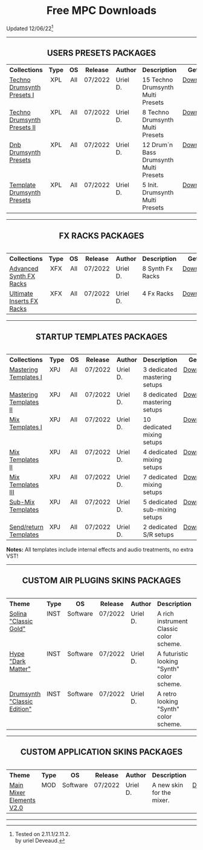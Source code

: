<h1 align="center">Free MPC Downloads</h1>

Updated 12/06/22[^note]

---

<h2 align="center">USERS PRESETS PACKAGES</h2>

<table>
<tr>
<th align="left", width="240">Collections</th>
<th align="center", width="70">Type</th>
<th align="center", width="60">OS</th>
<th align="center", width="70">Release</th>
<th align="left", width="120">Author</th>
<th align="left", width="370">Description</th>
<th align="center", width="100">Get it!</th>
</tr>
<tr>
 <td  valign="top"><a href="">Techno Drumsynth Presets I</td>
 <td align="center"  valign="top">XPL</td>
 <td align="center"  valign="top">All</td>
 <td align="center"  valign="top">07/2022</td>
 <td align="left"  valign="top">Uriel D.</td>
 <td align="left"  valign="top">15 Techno Drumsynth Multi Presets</td>
 <td align="center"  valign="top"><a href="#">Download</a></td>
</tr>
<tr>
 <td  valign="top"><a href="">Techno Drumsynth Presets II</td>
 <td align="center"  valign="top">XPL</td>
 <td align="center"  valign="top">All</td>
 <td align="center"  valign="top">07/2022</td>
 <td align="left"  valign="top">Uriel D.</td>
 <td align="left"  valign="top">8 Techno Drumsynth Multi Presets</td>
 <td align="center"  valign="top"><a href="#">Download</a></td>
</tr>
<tr>
 <td  valign="top"><a href="">Dnb Drumsynth Presets</td>
 <td align="center"  valign="top">XPL</td>
 <td align="center"  valign="top">All</td>
 <td align="center"  valign="top">07/2022</td>
 <td align="left"  valign="top">Uriel D.</td>
 <td align="left"  valign="top">12 Drum´n Bass Drumsynth Multi Presets</td>
 <td align="center"  valign="top"><a href="#">Download</a></td>
</tr>
<tr>
 <td  valign="top"><a href="">Template Drumsynth Presets</td>
 <td align="center"  valign="top">XPL</td>
 <td align="center"  valign="top">All</td>
 <td align="center"  valign="top">07/2022</td>
 <td align="left"  valign="top">Uriel D.</td>
 <td align="left"  valign="top">5 Init. Drumsynth Multi Presets</td>
 <td align="center"  valign="top"><a href="#">Download</a></td>
</tr>
<table>
 
---

<h2 align="center">FX RACKS PACKAGES</h2>

<table>
<tr>
<th align="left", width="240">Collections</th>
<th align="center", width="70">Type</th>
<th align="center", width="60">OS</th>
<th align="center", width="70">Release</th>
<th align="left", width="120">Author</th>
<th align="left", width="370">Description</th>
<th align="center", width="100">Get it!</th>
</tr>
<tr>
 <td  valign="top"><a href="">Advanced Synth FX Racks</td>
 <td align="center"  valign="top">XFX</td>
 <td align="center"  valign="top">All</td>
 <td align="center"  valign="top">07/2022</td>
 <td align="left"  valign="top">Uriel D.</td>
 <td align="left"  valign="top">8 Synth Fx Racks</td>
 <td align="center"  valign="top"><a href="#">Download</a></td>
</tr>
<tr>
 <td  valign="top"><a href="">Ultimate Inserts FX Racks</td>
 <td align="center"  valign="top">XFX</td>
 <td align="center"  valign="top">All</td>
 <td align="center"  valign="top">07/2022</td>
 <td align="left"  valign="top">Uriel D.</td>
 <td align="left"  valign="top">4 Fx Racks</td>
 <td align="center"  valign="top"><a href="#">Download</a></td>
</tr>
<table>
 
---
 
<h2 align="center">STARTUP TEMPLATES PACKAGES</h2>
 
<table>
<tr>
<th align="left", width="240">Collections</th>
<th align="center", width="70">Type</th>
<th align="center", width="80">OS</th>
<th align="center", width="90">Release</th>
<th align="left", width="120">Author</th>
<th align="left", width="350">Description</th>
<th align="center", width="100">Get it!</th>
</tr>
<tr>
 <td  valign="top"><a href="">Mastering Templates I</td>
 <td align="left"  valign="top">XPJ</td>
 <td align="left"  valign="top">All</td>
 <td align="left"  valign="top">07/2022</td>
 <td align="left"  valign="top">Uriel D.</td>
 <td align="left"  valign="top">3 dedicated mastering setups</td>
 <td align="left"  valign="top"><a href="#">Download</a></td>
</tr>
<tr>
 <td  valign="top"><a href="">Mastering Templates II</td>
 <td align="left"  valign="top">XPJ</td>
 <td align="left"  valign="top">All</td>
 <td align="left"  valign="top">07/2022</td>
 <td align="left"  valign="top">Uriel D.</td>
 <td align="left"  valign="top">8 dedicated mastering setups</td>
 <td align="left"  valign="top"><a href="#">Download</a></td>
</tr>
<tr>
 <td  valign="top"><a href="">Mix Templates I</td>
 <td align="left"  valign="top">XPJ</td>
 <td align="left"  valign="top">All</td>
 <td align="left"  valign="top">07/2022</td>
 <td align="left"  valign="top">Uriel D.</td>
 <td align="left"  valign="top">10 dedicated mixing setups</td>
 <td align="left"  valign="top"><a href="#">Download</a></td>
</tr>
<tr>
 <td  valign="top"><a href="">Mix Templates II</td>
 <td align="left"  valign="top">XPJ</td>
 <td align="left"  valign="top">All</td>
 <td align="left"  valign="top">07/2022</td>
 <td align="left"  valign="top">Uriel D.</td>
 <td align="left"  valign="top">4 dedicated mixing setups</td>
 <td align="left"  valign="top"><a href="#">Download</a></td>
</tr>
<tr>
 <td  valign="top"><a href="">Mix Templates III</td>
 <td align="left"  valign="top">XPJ</td>
 <td align="left"  valign="top">All</td>
 <td align="left"  valign="top">07/2022</td>
 <td align="left"  valign="top">Uriel D.</td>
 <td align="left"  valign="top">7 dedicated mixing setups</td>
 <td align="left"  valign="top"><a href="#">Download</a></td>
</tr>
<tr>
 <td  valign="top"><a href="">Sub-Mix Templates</td>
 <td align="left"  valign="top">XPJ</td>
 <td align="left"  valign="top">All</td>
 <td align="left"  valign="top">07/2022</td>
 <td align="left"  valign="top">Uriel D.</td>
 <td align="left"  valign="top">5 dedicated sub-mixing setups</td>
 <td align="left"  valign="top"><a href="#">Download</a></td>
</tr>
<tr>
 <td  valign="top"><a href="">Send/return Templates</td>
 <td align="left"  valign="top">XPJ</td>
 <td align="left"  valign="top">All</td>
 <td align="left"  valign="top">07/2022</td>
 <td align="left"  valign="top">Uriel D.</td>
 <td align="left"  valign="top">2 dedicated S/R setups</td>
 <td align="left"  valign="top"><a href="#">Download</a></td>
</tr>
<table>

**Notes:** All templates include internal effects and audio treatments, no extra VST!
 
---

<h2 align="center">CUSTOM AIR PLUGINS SKINS PACKAGES</h2>

<table>
<tr>
<th align="left", width="240">Theme</th>
<th align="center", width="70">Type</th>
<th align="center", width="80">OS</th>
<th align="center", width="90">Release</th>
<th align="left", width="120">Author</th>
<th align="left", width="350">Description</th>
<th align="center", width="100">Get it!</th>
</tr>
<tr>
 <td  valign="top"><a href="">Solina "Classic Gold"</td>
 <td align="left"  valign="top">INST</td>
 <td align="left"  valign="top">Software</td>
 <td align="left"  valign="top">07/2022</td>
 <td align="left"  valign="top">Uriel D.</td>
 <td align="left"  valign="top">A rich instrument Classic color scheme.</td>
 <td align="left"  valign="top"><a href="">Download</a></td>
</tr>
<tr>
 <td  valign="top"><a href="">Hype "Dark Matter"</td>
 <td align="left"  valign="top">INST</td>
 <td align="left"  valign="top">Software</td>
 <td align="left"  valign="top">07/2022</td>
 <td align="left"  valign="top">Uriel D.</td>
 <td align="left"  valign="top">A futuristic looking "Synth" color scheme.</td>
 <td align="left"  valign="top"><a href="">-</a></td>
</tr>
<tr>
 <td  valign="top"><a href="">Drumsynth "Classic Edition"</td>
 <td align="left"  valign="top">INST</td>
 <td align="left"  valign="top">Software</td>
 <td align="left"  valign="top">07/2022</td>
 <td align="left"  valign="top">Uriel D.</td>
 <td align="left"  valign="top"> A retro looking "Synth" color scheme.</td>
 <td align="left"  valign="top"><a href="">-</a></td>
</tr>
<table>

---
 
<h2 align="center">CUSTOM APPLICATION SKINS PACKAGES</h2>

<table>
<tr>
<th align="left", width="240">Theme</th>
<th align="center", width="70">Type</th>
<th align="center", width="80">OS</th>
<th align="center", width="90">Release</th>
<th align="left", width="120">Author</th>
<th align="left", width="350">Description</th>
<th align="center", width="100">Get it!</th>
</tr>
<tr>
 <td  valign="top"><a href="">Main Mixer Elements V2.0</td>
 <td align="left"  valign="top">MOD</td>
 <td align="left"  valign="top">Software</td>
 <td align="left"  valign="top">07/2022</td>
 <td align="left"  valign="top">Uriel D.</td>
 <td align="left"  valign="top">A new skin for the mixer.</td>
 <td align="left"  valign="top"><a href="Application%20Custom%20Skins/MPC_Mixer_Fader">Download</a></td>
</tr>
<table>

---
 
[^note]:
    Tested on 2.11.1/2.11.2.  
    by uriel Deveaud.
